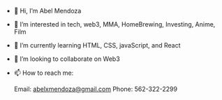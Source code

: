 - 👋 Hi, I’m Abel Mendoza
- 👀 I’m interested in tech, web3, MMA, HomeBrewing, Investing, Anime, Film
- 🌱 I’m currently learning HTML, CSS, javaScript, and React
- 💞️ I’m looking to collaborate on Web3
- 📫 How to reach me: 
  
  Email: abelxmendoza@gmail.com
  Phone: 562-322-2299
  


<!---
abelxmendoza/abelxmendoza is a ✨ special ✨ repository because its `README.md` (this file) appears on your GitHub profile.
You can click the Preview link to take a look at your changes.
--->
